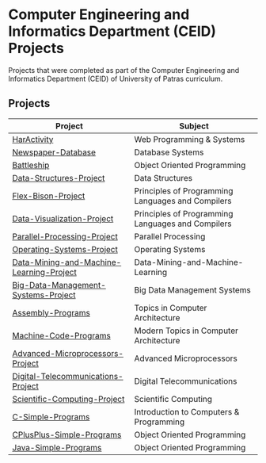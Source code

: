 # Computer Engineering and Informatics Department (CEID) Projects

Projects that were completed as part of the Computer Engineering and Informatics Department (CEID) of University of Patras curriculum.

## Projects

| Project                                                                                                       	| Subject |
| -------------------------------------------------------                                                       	| ----------- |
| [HarActivity](https://github.com/gthomas08/HarActivity)                                                           | Web Programming & Systems |
| [Newspaper-Database](https://github.com/gthomas08/Newspaper-Database)                                             | Database Systems |
| [Battleship](https://github.com/gthomas08/Battleship)                                                             | Object Oriented Programming |
| [Data-Structures-Project](https://github.com/gthomas08/Data-Structures-Project)                                   | Data Structures
| [Flex-Bison-Project](https://github.com/gthomas08/Flex-Bison-Project)                                             | Principles of Programming Languages and Compilers |
| [Data-Visualization-Project](https://github.com/gthomas08/Data-Visualization-Project)                             | Principles of Programming Languages and Compilers |
| [Parallel-Processing-Project](https://github.com/gthomas08/Parallel-Processing-Project)                           | Parallel Processing |
| [Operating-Systems-Project](https://github.com/gthomas08/Operating-Systems-Project)                               | Operating Systems |
| [Data-Mining-and-Machine-Learning-Project](https://github.com/gthomas08/Data-Mining-and-Machine-Learning-Project) | Data-Mining-and-Machine-Learning |
| [Big-Data-Management-Systems-Project](https://github.com/gthomas08/Big-Data-Management-Systems-Project)           | Big Data Management Systems |
| [Assembly-Programs](https://github.com/gthomas08/Assembly-Programs)                                               | Topics in Computer Architecture |
| [Machine-Code-Programs](https://github.com/gthomas08/Machine-Code-Programs)                                       | Modern Topics in Computer Architecture |
| [Advanced-Microprocessors-Project](https://github.com/gthomas08/Advanced-Microprocessors-Project)                 | Advanced Microprocessors |
| [Digital-Telecommunications-Project](https://github.com/gthomas08/Digital-Telecommunications-Project)             | Digital Telecommunications |
| [Scientific-Computing-Project](https://github.com/gthomas08/Scientific-Computing-Project)                         | Scientific Computing |
| [C-Simple-Programs](https://github.com/gthomas08/C-Simple-Programs)                                               | Introduction to Computers & Programming |
| [CPlusPlus-Simple-Programs](https://github.com/gthomas08/CPlusPlus-Simple-Programs)                               | Object Oriented Programming |
| [Java-Simple-Programs](https://github.com/gthomas08/Java-Simple-Programs)                                         | Object Oriented Programming |
